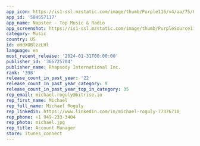 ```yaml
---
app_icon: https://is1-ssl.mzstatic.com/image/thumb/Purple116/v4/aa/75/6b/aa756b46-e3ab-3d43-2ce1-fed8a8f38bab/AppIconRhapsody-0-1x_U007emarketing-0-8-0-85-220.png/1024x1024bb.png
app_id: '584557117'
app_name: Napster - Top Music & Radio
app_screenshot: https://is1-ssl.mzstatic.com/image/thumb/PurpleSource116/v4/d9/96/7a/d9967af7-e670-56c7-6435-f5cc9c382cc4/e57f0157-21c7-4009-a513-077f1dde03bb_ios-mobile-65-1-en-GB.jpg/1284x2778bb.png
category: Music
country: US
id: oHdXOBlzzLHl
language: en
most_recent_release: '2024-01-31T00:00:00'
publisher_id: '366725704'
publisher_name: Rhapsody International Inc.
rank: '398'
release_count_in_past_year: '22'
release_count_in_past_year_category: 9
release_count_in_past_year_top_in_category: 35
rep_email: michael.roguly@bitrise.io
rep_first_name: Michael
rep_full_name: Michael Roguly
rep_linkedin: https://www.linkedin.com/in/michael-roguly-77376710
rep_phone: +1 949-233-3404
rep_photo: michael.jpg
rep_title: Account Manager
store: itunes_connect
---
```


